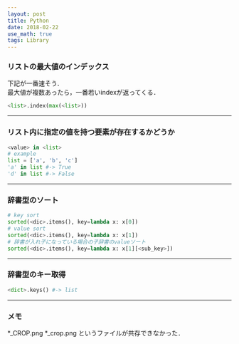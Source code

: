 ```yaml
---
layout: post
title: Python
date: 2018-02-22
use_math: true
tags: Library
---
```


### リストの最大値のインデックス
下記が一番速そう．  
最大値が複数あったら，一番若いindexが返ってくる．  
```python
<list>.index(max(<list>))
```
---
### リスト内に指定の値を持つ要素が存在するかどうか
```python
<value> in <list>
# example
list = ['a', 'b', 'c']
'a' in list #-> True
'd' in list #-> False
```
---
### 辞書型のソート
```python
# key sort
sorted(<dic>.items(), key=lambda x: x[0])
# value sort
sorted(<dic>.items(), key=lambda x: x[1])
# 辞書が入れ子になっている場合の子辞書のvalueソート
sorted(<dic>.items(), key=lambda x: x[1][<sub_key>])
```
---
### 辞書型のキー取得
```python
<dict>.keys() #-> list
```
---
### メモ
*_CROP.png
*_crop.png
というファイルが共存できなかった．